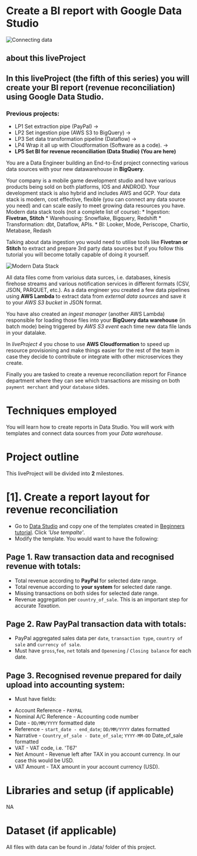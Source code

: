 
# Create a BI report with Google Data Studio
![Connecting data](https://mydataschool.com/liveprojects/img/s2_lp5_intro.png)


## about this liveProject

## In this liveProject (the fifth of this series) you will create your BI report (revenue reconciliation) using Google Data Studio.

### Previous projects:
* LP1 Set extraction pipe (PayPal) -> 
* LP2 Set ingestion pipe (AWS S3 to BigQuery) -> 
* LP3 Set data transformation pipeline (Dataflow) -> 
* LP4 Wrap it all up with Cloudformation (Software as a code). ->
* **LP5 Set BI for revenue reconciliation (Data Studio) (You are here)**

You are a Data Engineer building an End-to-End project connecting various data sources with your new datawarehouse in **BigQuery**.

Your company is a mobile game development studio and have various products being sold on both platforms, IOS and ANDROID. Your development stack is also hybrid and includes AWS and GCP. 
Your data stack is modern, cost effective, flexible (you can connect any data source you need) and can scale easily to meet growing data resources you have. 
Modern data stack tools (not a complete list of course):
    * Ingestion: **Fivetran, Stitch**
    * Warehousing: Snowflake, Bigquery, Redshift
    * Transformation: dbt, Dataflow, APIs.
    * BI: Looker, Mode, Periscope, Chartio, Metabase, Redash

Talking about data ingestion you would need to utilise tools like **Fivetran or Stitch** to extract and prepare 3rd party data sources but if you follow this tutorial you will become totally capable of doing it yourself.

![Modern Data Stack](https://mydataschool.com/liveprojects/img/modernDataStack.png)

All data files come from varioius data surces, i.e. databases, kinesis firehose streams and various notification services in different formats (CSV, JSON, PARQUET, etc.).
As a data engineer you created a few data pipelines using **AWS Lambda** to extract data from *external data sources* and save it to your *AWS S3 bucket* in JSON format. 

You have also created an *ingest manager* (another AWS Lambda) responsible for loading those files into your **BigQuery data warehouse** (in batch mode) being triggered by *AWS S3 event* each time new data file lands in your datalake.

In *liveProject 4* you chose to use **AWS Cloudformation** to speed up resource provisioning and make things easier for the rest of the team in case they decide to contribute or integrate with other microservices they create.

Finally you are tasked to create a revenue reconciliation report for Finance department where they can see which transactions are missing on both `payment merchant` and your `database` sides.



# Techniques employed

You will learn how to create reports in Data Studio. You will work with templates and connect data sources from your *Data warehouse*.

# Project outline

This liveProject will be divided into **2** milestones.

# [1]. Create a report layout for revenue reconciliation
- Go to [Data Studio](https://datastudio.google.com/reporting/f05459d2-01ef-4ca9-8e8e-436bbf42a043/page/nN2rB/preview) and copy one of the templates created in [Beginners tutorial](https://www.manning.com/liveproject/business-intelligence-with-BigQuery). Click *'Use tempalte'*.
- Modify the template. You would want to have the following:

## Page 1. Raw transaction data and recognised revenue with totals:
* Total revenue according to **PayPal** for selected date range.
* Total revenue according to **your system** for selected date range.
* Missing transactions on both sides for selected date range.
* Revenue aggregation per `country_of_sale`. This is an important step for accurate *Taxation*.

## Page 2. Raw PayPal transaction data with totals:
* PayPal aggregated sales data per `date`, `transaction type`, `country of sale` and `currency of sale`.
* Must have `gross`,`fee`, `net` totals and `Openening` / `Closing balance` for each date.

## Page 3. Recognised revenue prepared for daily upload into accounting system:
* Must have fields:

- Account Reference     - `PAYPAL`
- Nominal A/C Reference - Accounting code number
- Date                  - `DD/MM/YYYY` formatted date
- Reference             - `start_date - end_date`; `DD/MM/YYYY` dates formatted 
- Narrative             - `Country_of_sale - Date_of_sale`; `YYYY-MM-DD` Date_of_sale formatted 
- VAT                   - VAT code, i.e. 'T67'
- Net Amount            - Revenue left after TAX in you account currency. In our case this would be USD.
- VAT Amount            - TAX amount  in your account currency (USD).






# Libraries and setup (if applicable)

NA



# Dataset (if applicable)

All files with data can be found in ./data/ folder of this project.
